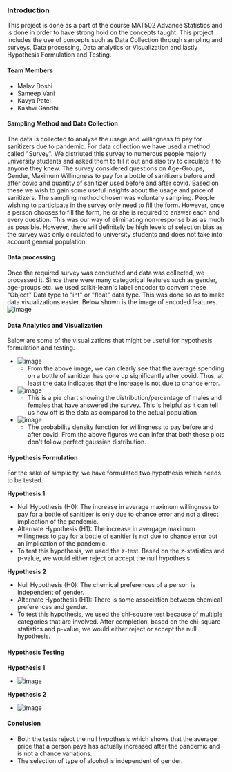### Introduction

This project is done as a part of the course MAT502 Advance Statistics and is done in order to have strong hold on the concepts taught. This project includes the use of concepts such as Data Collection through sampling and surveys, Data processing, Data analytics or Visualization and lastly Hypothesis Formulation and Testing.

#### Team Members
* Malav Doshi
* Sameep Vani
* Kavya Patel
* Kashvi Gandhi

#### Sampling Method and Data Collection

The data is collected to analyse the usage and willingness to pay for sanitizers due to pandemic. For data collection we have used a method called "Survey". We distriuted this survey to numerous people majorly university students and asked them to fill it out and also try to circulate it to anyone they knew. The survey considered questions on Age-Groups, Gender, Maximum Willingness to pay for a bottle of sanitizers before and after covid and quantity of sanitizer used before and after covid. Based on these we wish to gain some useful insights about the usage and price of sanitizers. The sampling method chosen was voluntary sampling. People wishing to participate in the survey only need to fill the form. However, once a person chooses to fill the form, he or she is required to answer each and every question. This was our way of eliminating non-response bias as much as possible. However, there will definitely be high levels of selection bias as the survey was only circulated to university students and does not take into account general population.

#### Data processing

Once the required survey was conducted and data was collected, we processed it. Since there were many categorical features such as gender, age-groups etc. we used scikit-learn's label encoder to convert these "Object" Data type to "int" or "float" data type. This was done so as to make data visualizations easier. Below shown is the image of encoded features.
![image](https://user-images.githubusercontent.com/57989899/168473523-c78f3c97-486e-4523-9dbb-43f7cca922e9.png)

#### Data Analytics and Visualization

Below are some of the visualizations that might be useful for hypothesis formulation and testing.
* ![image](https://user-images.githubusercontent.com/57989899/168473534-63a6fd58-0b60-4a6f-9a41-78b6726aefdd.png)
  * From the above image, we can clearly see that the average spending on a bottle of sanitizer has gone up significantly after covid. Thus, at least the data indicates that the increase is not due to chance error.
* ![image](https://user-images.githubusercontent.com/57989899/168473600-fe972d4d-226d-48ea-9749-189d35185855.png)
  * This is a pie chart showing the distribution/percentage of males and females that have answered the survey. This is helpful as it can tell us how off is the data as compared to the actual population
* ![image](https://user-images.githubusercontent.com/57989899/168473681-6a93a462-0a3d-4893-afd5-68202db92bf1.png)
  * The probability density function for willingness to pay before and after covid. From the above figures we can infer that both these plots don't follow perfect gaussian distribution.

#### Hypothesis Formulation

For the sake of simplicity, we have formulated two hypothesis which needs to be tested.

**Hypothesis 1**
* Null Hypothesis (H0): The increase in average maximum willingness to pay for a bottle of sanitizer is only due to chance error and not a direct implication of the pandemic.
* Alternate Hypothesis (H1): The increase in avergage maximum willingness to pay for a bottle of sanitier is not due to chance error but an implication of the pandemic.
* To test this hypothesis, we used the z-test. Based on the z-statistics and p-value, we would either reject or accept the null hypothesis

**Hypothesis 2**
* Null Hypothesis (H0): The chemical preferences of a person is independent of gender.
* Alternate Hypothesis (H1): There is some association between chemical preferences and gender.
* To test this hypothesis, we used the chi-square test because of multiple categories that are involved. After completion, based on the chi-square-statistics and p-value, we would either reject or accept the null hypothesis.

#### Hypothesis Testing

**Hypothesis 1**
* ![image](https://user-images.githubusercontent.com/57989899/168473742-c8061547-c1ad-4d41-a253-119e2052a9c6.png)

**Hypothesis 2**
* ![image](https://user-images.githubusercontent.com/57989899/168473782-3c4c3d38-fb5d-46f8-aeb8-5cf3ec936f9b.png)

#### Conclusion
* Both the tests reject the null hypothesis which shows that the average price that a person pays has actually increased after the pandemic and is not a chance variations.
* The selection of type of alcohol is independent of gender.
